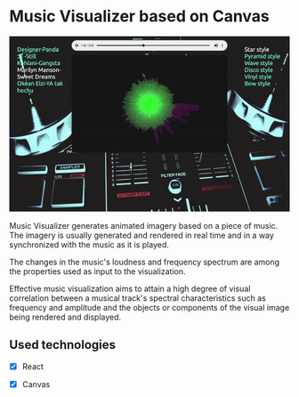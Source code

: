 # Music Visualizer based on Canvas

![Screenshot](./screenshot.gif)


Music Visualizer generates animated imagery based on a piece of music. The imagery is usually generated and rendered in real time and in a way synchronized with the music as it is played.

The changes in the music's loudness and frequency spectrum are among the properties used as input to the visualization.

Effective music visualization aims to attain a high degree of visual correlation between a musical track's spectral characteristics such as frequency and amplitude and the objects or components of the visual image being rendered and displayed.

## Used technologies
- [x] React
- [x] Canvas

